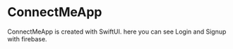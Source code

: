 # ConnectMeApp
ConnectMeApp is created with SwiftUI. here you can see Login and Signup with firebase.
